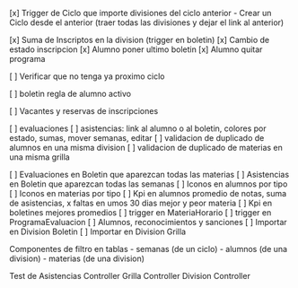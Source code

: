 [x] Trigger de Ciclo que importe divisiones del ciclo anterior
	- Crear un Ciclo desde el anterior (traer todas las divisiones y dejar el link al anterior)

[x] Suma de Inscriptos en la division (trigger en boletin)
[x] Cambio de estado inscripcion
[x] Alumno poner ultimo boletin
[x] Alumno quitar programa

[ ] Verificar que no tenga ya proximo ciclo

[ ] boletin regla de alumno activo 

[ ] Vacantes y reservas de inscripciones


[ ] evaluaciones 
[ ] asistencias: link al alumno o al boletin, colores por estado, sumas, mover semanas, editar
[ ] validacion de duplicado de alumnos en una misma division
[ ] validacion de duplicado de materias en una misma grilla


[ ] Evaluaciones en Boletin que aparezcan todas las materias
[ ] Asistencias en Boletin que aparezcan todas las semanas
[ ] Iconos en alumnos por tipo
[ ] Iconos en materias por tipo
[ ] Kpi en alumnos
	promedio de notas, suma de asistencias, x faltas en umos 30 dias
	mejor y peor materia
[ ] Kpi en boletines
	mejores promedios
[ ] trigger en MateriaHorario
[ ] trigger en ProgramaEvaluacion
[ ] Alumnos, reconocimientos y sanciones
[ ] Importar en Division Boletin
[ ] Importar en Division Grilla

Componentes de filtro en tablas
	- semanas (de un ciclo)
	- alumnos (de una division)
	- materias (de una division)


Test de
	Asistencias Controller
	Grilla Controller
	Division Controller
